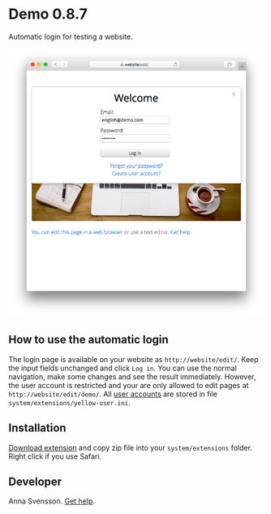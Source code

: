 # Demo 0.8.7

Automatic login for testing a website.

<p align="center"><img src="demo-screenshot.png?raw=true" alt="Screenshot"></p>

## How to use the automatic login

The login page is available on your website as `http://website/edit/`. Keep the input fields unchanged and click `Log in`. You can use the normal navigation, make some changes and see the result immediately. However, the user account is restricted and your are only allowed to edit pages at `http://website/edit/demo/`. All [user accounts](https://github.com/annaesvensson/yellow-edit) are stored in file `system/extensions/yellow-user.ini`.

## Installation

[Download extension](https://github.com/annaesvensson/yellow-demo/archive/main.zip) and copy zip file into your `system/extensions` folder. Right click if you use Safari.

## Developer

Anna Svensson. [Get help](https://datenstrom.se/yellow/help/).
